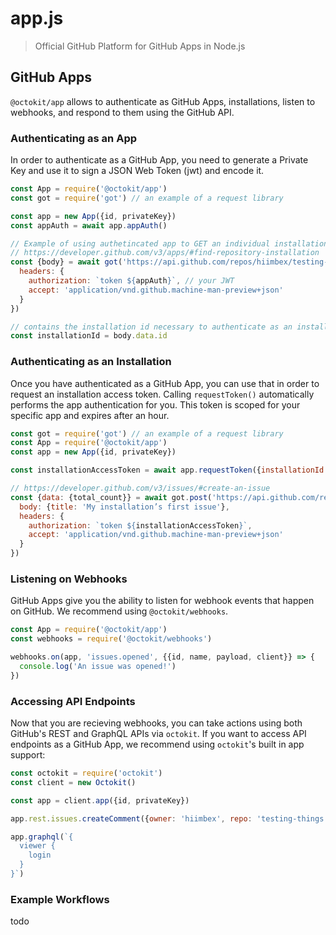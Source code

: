 # app.js

> Official GitHub Platform for GitHub Apps in Node.js

## GitHub Apps

`@octokit/app` allows to authenticate as GitHub Apps, installations, listen
to webhooks, and respond to them using the GitHub API.

### Authenticating as an App

In order to authenticate as a GitHub App, you need to generate a Private Key
and use it to sign a JSON Web Token (jwt) and encode it. 

```js
const App = require('@octokit/app')
const got = require('got') // an example of a request library

const app = new App({id, privateKey})
const appAuth = await app.appAuth()

// Example of using authetincated app to GET an individual installation
// https://developer.github.com/v3/apps/#find-repository-installation
const {body} = await got('https://api.github.com/repos/hiimbex/testing-things/installation', {
  headers: {
    authorization: `token ${appAuth}`, // your JWT
    accept: 'application/vnd.github.machine-man-preview+json'
  }
})

// contains the installation id necessary to authenticate as an installation
const installationId = body.data.id
```

### Authenticating as an Installation

Once you have authenticated as a GitHub App, you can use that
in order to request an installation access token. Calling `requestToken()`
automatically performs the app authentication for you. This token is scoped for
your specific app and expires after an hour. 

```js
const got = require('got') // an example of a request library
const App = require('@octokit/app')
const app = new App({id, privateKey})

const installationAccessToken = await app.requestToken({installationId: 123})

// https://developer.github.com/v3/issues/#create-an-issue
const {data: {total_count}} = await got.post('https://api.github.com/repos/hiimbex/tetsing-things/issues', {
  body: {title: 'My installation’s first issue'},
  headers: {
    authorization: `token ${installationAccessToken}`,
    accept: 'application/vnd.github.machine-man-preview+json'
  }
})
```

### Listening on Webhooks

GitHub Apps give you the ability to listen for webhook events that happen on
GitHub. We recommend using `@octokit/webhooks`.

```js
const App = require('@octokit/app')
const webhooks = require('@octokit/webhooks')

webhooks.on(app, 'issues.opened', {{id, name, payload, client}} => {
  console.log('An issue was opened!')
})
```

### Accessing API Endpoints

Now that you are recieving webhooks, you can take actions using both GitHub's
REST and GraphQL APIs via `octokit`. If you want to access API endpoints as
a GitHub App, we recommend using `octokit`'s built in app support:

```js
const octokit = require('octokit')
const client = new Octokit()

const app = client.app({id, privateKey})

app.rest.issues.createComment({owner: 'hiimbex', repo: 'testing-things', body: 'Hello, World!'})

app.graphql(`{
  viewer {
    login
  }
}`)
```

### Example Workflows

todo
